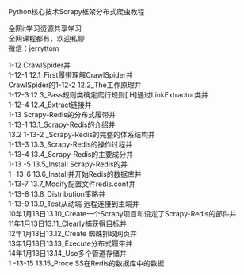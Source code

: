 Python核心技术Scrapy框架分布式爬虫教程

全网it学习资源共享学习<br>全网课程都有，欢迎私聊<br>微信：jerryttom<br>

1-12 CrawlSpider并<br> 1-12-1 12.1_First履带理解CrawlSpider并<br> CrawlSpider的1-12-2 12.2_The工作原理并<br> 1-12-3 12.3_Pass规则类确定爬行规则[ H]通过LinkExtractor类并<br> 1-12-4 12.4_Extract链接并<br> 1-13 Scrapy-Redis的分布式履带并<br> 1-13-1 13.1_Scrapy-Redis的介绍并<br> 13.2 1-13-2 _Scrapy-Redis的完整的体系结构并<br> 1-13-3 13.3_Scrapy-Redis的操作过程并<br> 1-13-4 13.4_Scrapy-Redis的主要成分并<br> 1-13 -5 13.5_Install Scrapy-Redis的并<br> 1 -13-6 13.6_Install并开始Redis的数据库并<br> 1-13-7 13.7_Modify配置文件redis.conf并<br> 1-13-8 13.8_Distribution策略并<br> 1-13-9 13.9_Test从动端 远程连接到主端并<br> 10年1月13日13.10_Create一个Scrapy项目和设定了Scrapy-Redis的部件并<br> 11年1月13日13.11_Clearly捕获得目标并<br> 12年1月13日13.12_Create 蜘蛛抓取网页并<br> 13年1月13日13.13_Execute分布式履带并<br> 14年1月13日13.14_Use多个管道存储并<br> 1 -13-15 13.15_Proce SS在Redis的数据库中的数据